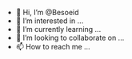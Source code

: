 - 👋 Hi, I’m @Besoeid
- 👀 I’m interested in ...
- 🌱 I’m currently learning ...
- 💞️ I’m looking to collaborate on ...
- 📫 How to reach me ...

<!---
Besoeid/Besoeid is a ✨ special ✨ repository because its `README.md` (this file) appears on your GitHub profile.
You can click the Preview link to take a look at your changes.
--->
